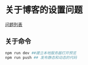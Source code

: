 # 关于博客的设置问题
[问题列表](https://github.com/GallenHu/hexo-theme-Daily/wiki)

## 关于命令
```bash
npm run dev ##建立本地服务器打开预览
npm run push ## 发布静态和动态的代码

```